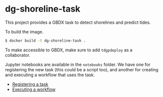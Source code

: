 # dg-shoreline-task

This project provides a GBDX task to detect shorelines and predict tides.

To build the image.

```bash
$ docker build -t dg-shoreline-task .
```

To make accessible to GBDX, make sure to add `tdgpdeploy` as a collaborator.

Jupyter notebooks are available in the `notebooks` folder. We have one for
registering the new task (this could be a script too), and another for creating
and executing a workflow that uses the task.

- [Registering a task](notebooks/Register-Tide-Task.ipynb)
- [Executing a workflow](notebooks/Tide-Prediction.ipynb)
